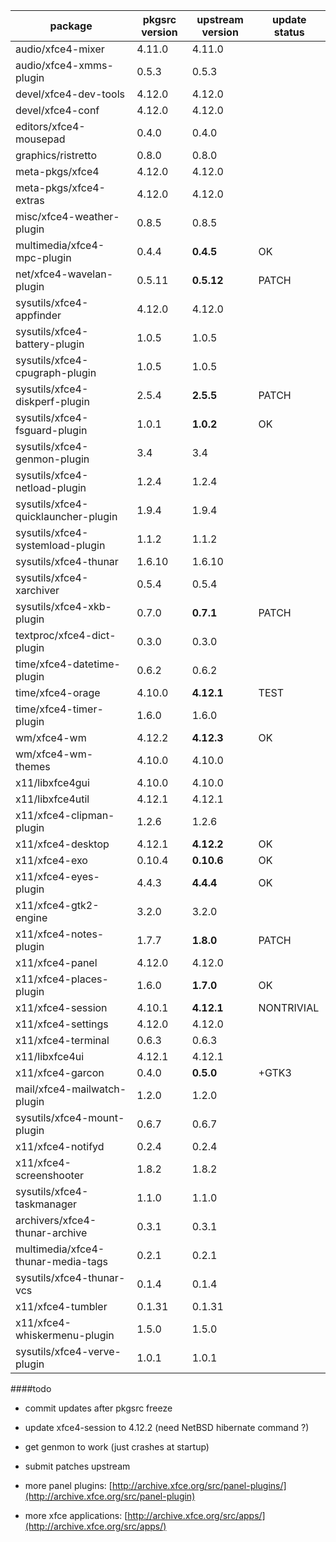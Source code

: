 package  | pkgsrc version | upstream version | update status
---------|----------------|------------------|--------------
audio/xfce4-mixer | 4.11.0| 4.11.0
audio/xfce4-xmms-plugin | 0.5.3| 0.5.3
devel/xfce4-dev-tools | 4.12.0| 4.12.0
devel/xfce4-conf | 4.12.0| 4.12.0
editors/xfce4-mousepad | 0.4.0| 0.4.0
graphics/ristretto | 0.8.0| 0.8.0
meta-pkgs/xfce4 | 4.12.0| 4.12.0
meta-pkgs/xfce4-extras | 4.12.0| 4.12.0
misc/xfce4-weather-plugin | 0.8.5| 0.8.5
multimedia/xfce4-mpc-plugin| 0.4.4| **0.4.5**| OK
net/xfce4-wavelan-plugin| 0.5.11| **0.5.12** |PATCH
sysutils/xfce4-appfinder| 4.12.0| 4.12.0
sysutils/xfce4-battery-plugin| 1.0.5| 1.0.5
sysutils/xfce4-cpugraph-plugin| 1.0.5| 1.0.5
sysutils/xfce4-diskperf-plugin| 2.5.4| **2.5.5** |PATCH
sysutils/xfce4-fsguard-plugin| 1.0.1| **1.0.2** |OK
sysutils/xfce4-genmon-plugin| 3.4| 3.4
sysutils/xfce4-netload-plugin| 1.2.4| 1.2.4
sysutils/xfce4-quicklauncher-plugin| 1.9.4| 1.9.4
sysutils/xfce4-systemload-plugin| 1.1.2| 1.1.2
sysutils/xfce4-thunar| 1.6.10| 1.6.10
sysutils/xfce4-xarchiver| 0.5.4| 0.5.4
sysutils/xfce4-xkb-plugin| 0.7.0| **0.7.1** |PATCH
textproc/xfce4-dict-plugin| 0.3.0| 0.3.0
time/xfce4-datetime-plugin| 0.6.2| 0.6.2
time/xfce4-orage|4.10.0|**4.12.1**| TEST
time/xfce4-timer-plugin|1.6.0|1.6.0
wm/xfce4-wm| 4.12.2| **4.12.3** |OK
wm/xfce4-wm-themes| 4.10.0| 4.10.0
x11/libxfce4gui| 4.10.0| 4.10.0
x11/libxfce4util| 4.12.1| 4.12.1
x11/xfce4-clipman-plugin| 1.2.6| 1.2.6
x11/xfce4-desktop| 4.12.1| **4.12.2** |OK
x11/xfce4-exo| 0.10.4| **0.10.6** |OK
x11/xfce4-eyes-plugin|4.4.3|**4.4.4** |OK
x11/xfce4-gtk2-engine|3.2.0|3.2.0
x11/xfce4-notes-plugin|1.7.7|**1.8.0**|PATCH
x11/xfce4-panel| 4.12.0| 4.12.0
x11/xfce4-places-plugin|1.6.0|**1.7.0**| OK
x11/xfce4-session|4.10.1|**4.12.1** |NONTRIVIAL
x11/xfce4-settings|4.12.0|4.12.0
x11/xfce4-terminal|0.6.3|0.6.3
x11/libxfce4ui | 4.12.1| 4.12.1
x11/xfce4-garcon | 0.4.0| **0.5.0** |+GTK3
mail/xfce4-mailwatch-plugin | 1.2.0| 1.2.0
sysutils/xfce4-mount-plugin | 0.6.7| 0.6.7
x11/xfce4-notifyd | 0.2.4| 0.2.4
x11/xfce4-screenshooter | 1.8.2 | 1.8.2 
sysutils/xfce4-taskmanager | 1.1.0| 1.1.0
archivers/xfce4-thunar-archive | 0.3.1| 0.3.1
multimedia/xfce4-thunar-media-tags | 0.2.1| 0.2.1
sysutils/xfce4-thunar-vcs | 0.1.4| 0.1.4
x11/xfce4-tumbler | 0.1.31| 0.1.31
x11/xfce4-whiskermenu-plugin | 1.5.0| 1.5.0
sysutils/xfce4-verve-plugin | 1.0.1| 1.0.1

####todo

- commit updates after pkgsrc freeze

- update xfce4-session to 4.12.2 (need NetBSD hibernate command ?)

- get genmon to work (just crashes at startup)

- submit patches upstream

- more panel plugins: [http://archive.xfce.org/src/panel-plugins/](http://archive.xfce.org/src/panel-plugin)

- more xfce applications: [http://archive.xfce.org/src/apps/](http://archive.xfce.org/src/apps/)
